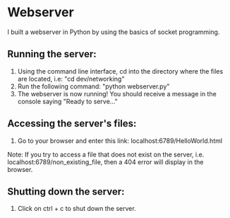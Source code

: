 # Webserver
I built a webserver in Python by using the basics of socket programming.

## Running the server:
1. Using the command line interface, cd into the directory where the files are located, i.e:
      "cd dev/networking"
2. Run the following command: "python webserver.py"
3. The webserver is now running! You should receive a message in the console saying "Ready to serve..."

## Accessing the server's files:
1. Go to your browser and enter this link: localhost:6789/HelloWorld.html

Note: If you try to access a file that does not exist on the server, i.e.
localhost:6789/non_existing_file, then a 404 error will display in the browser.

## Shutting down the server:
1. Click on ctrl + c to shut down the server.
